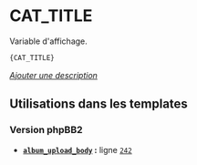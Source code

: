 # CAT_TITLE


Variable d'affichage.

```html
{CAT_TITLE}
```

[*Ajouter une description*](https://fa-tvars.appspot.com/var/CAT_TITLE)

## Utilisations dans les templates

### Version phpBB2
* __[`album_upload_body`](../tpl/var/subsilver/album_upload_body.md#readme) :__ ligne [`242`](../tpl/src/subsilver/album_upload_body.tpl#L242)